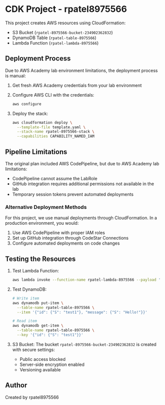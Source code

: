 # CDK Project - rpatel8975566

This project creates AWS resources using CloudFormation:
- S3 Bucket (`rpatel-8975566-bucket-234902362832`)
- DynamoDB Table (`rpatel-table-8975566`)
- Lambda Function (`rpatel-lambda-8975566`)

## Deployment Process

Due to AWS Academy lab environment limitations, the deployment process is manual:

1. Get fresh AWS Academy credentials from your lab environment
2. Configure AWS CLI with the credentials:
   ```bash
   aws configure
   ```

3. Deploy the stack:
   ```bash
   aws cloudformation deploy \
     --template-file template.yaml \
     --stack-name rpatel-8975566-stack \
     --capabilities CAPABILITY_NAMED_IAM
   ```

## Pipeline Limitations

The original plan included AWS CodePipeline, but due to AWS Academy lab limitations:
- CodePipeline cannot assume the LabRole
- GitHub integration requires additional permissions not available in the lab
- Temporary session tokens prevent automated deployments

### Alternative Deployment Methods

For this project, we use manual deployments through CloudFormation. In a production environment, you would:
1. Use AWS CodePipeline with proper IAM roles
2. Set up GitHub integration through CodeStar Connections
3. Configure automated deployments on code changes

## Testing the Resources

1. Test Lambda Function:
   ```bash
   aws lambda invoke --function-name rpatel-lambda-8975566 --payload '{}' response.json
   ```

2. Test DynamoDB:
   ```bash
   # Write item
   aws dynamodb put-item \
     --table-name rpatel-table-8975566 \
     --item '{"id": {"S": "test1"}, "message": {"S": "Hello!"}}'

   # Read item
   aws dynamodb get-item \
     --table-name rpatel-table-8975566 \
     --key '{"id": {"S": "test1"}}'
   ```

3. S3 Bucket:
   The bucket `rpatel-8975566-bucket-234902362832` is created with secure settings:
   - Public access blocked
   - Server-side encryption enabled
   - Versioning available

## Author

Created by rpatel8975566

